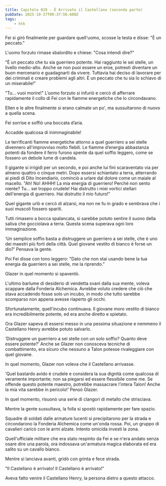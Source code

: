 ```yaml
---
title: Capitolo 819 - È Arrivato il Castellano (seconda parte)
pubDate: 2025-10-27T09:37:50.600Z
tags:
    - htk
---
```



Fei si girò finalmente per guardare quell'uomo, scosse la testa e disse: "È un peccato."


L'uomo forzuto rimase sbalordito e chiese: "Cosa intendi dire?"


"È un peccato che tu sia guerriero potente. Hai raggiunto le sei stelle, un livello medio-alto. Anche se non puoi essere un eroe, potresti diventare un buon mercenario e guadagnarti da vivere. Tuttavia hai deciso di lavorare per dei criminali e creare problemi agli altri. È un peccato che tu sia lo schiavo di un miserabile!"


"Tu... vuoi morire!" L’uomo forzuto si infuriò e cercò di afferrare rapidamente il collo di Fei con le fiamme energetiche che lo circondavano.


Ellen e le altre finalmente si erano calmate un po', ma sussultarono di nuovo a quella scena.


Fei sorrise e soffiò una boccata d’aria.


Accadde qualcosa di inimmaginabile!


Le terrificanti fiamme energetiche attorno a quel guerriero a sei stelle divennero all'improvviso molto flebili. Le fiamme d’energia abbastanza potenti da fondere il ferro furono spente da quel soffio leggero, come se fossero un debole lume di candela.


Il gigante si irrigidì per un secondo, e poi anche lui finì scaraventato via per almeno quattro o cinque metri. Dopo essersi schiantato a terra, atterrando ai piedi di Dito Incendiario, cominciò a urlare dal dolore come un maiale al macello. "Ah! No! AHHH! La mia energia di guerriero! Perché non sento niente? Tu... sei troppo crudele! Hai distrutto i miei vortici stellari dell'energia di guerriero. Hai distrutto il mio futuro!"


Quel gigante urlò e cercò di alzarsi, ma non ne fu in grado e sembrava che i suoi muscoli fossero spariti.


Tutti rimasero a bocca spalancata, si sarebbe potuto sentire il suono della saliva che gocciolava a terra. Questa scena superava ogni loro immaginazione.


‘Un semplice soffio basta a distruggere un guerriero a sei stelle, che è uno dei maestri più forti della città. Quel giovane vestito di bianco è forse un dio?’ Pensava la gente.


Poi Fei disse con tono leggero: "Dato che non stai usando bene la tua energia da guerriero a sei stelle, me la riprendo.”


Glazer in quel momento si spaventò.


L'ultimo barlume di desiderio di vendetta svanì dalla sua mente, voleva scappare dalla Fonderia Alchemica.  Avrebbe voluto credere che ciò che stava accadendo fosse solo un incubo, in modo che tutto sarebbe scomparso non appena avesse riaperto gli occhi.


Sfortunatamente, quell'incubo continuava. Il giovane moro vestito di bianco era incredibilmente potente, ed era anche diretto e spietato.


Ora Glazer sapeva di essersi messo in una pessima situazione e nemmeno il Castellano Henry avrebbe potuto salvarlo.


‘Distruggere un guerriero a sei stelle con un solo soffio? Quanto deve essere potente?’ Anche se Glazer non conosceva tecniche di combattimento, era sicuro che nessuno a Talon potesse rivaleggiare con quel giovane.


In quel momento, Glazer non voleva che il Castellano arrivasse.


‘Quel bastardo avido è crudele e considera la sua dignità come qualcosa di veramente importante; non sa piegarsi ed essere flessibile come me. Se offende questo potente maestro, potrebbe massacrare l'intera Talon! Anche la mia vita sarebbe in pericolo!’ Pensò Glazer.


In quel momento, risuonò una serie di clangori di metallo che strisciava.


Mentre la gente sussultava, la folla si spostò rapidamente per fare spazio.


Squadre di soldati dalle armature lucenti si precipitarono per la strada e circondarono la Fonderia Alchemica come un'onda rossa. Poi, un gruppo di cavalieri caricò con le armi alzate. Intento omicida investì la zona.


Quell'ufficiale militare che era stato respinto da Fei e se n'era andato senza osare dire una parola, ora indossava un'armatura magica elaborata ed era salito su un cavallo bianco.


Mentre si lanciava avanti, gridò con grinta e fece strada.


"Il Castellano è arrivato! Il Castellano è arrivato!"


Aveva fatto venire il Castellano Henry, la persona dietro a questo attacco.


